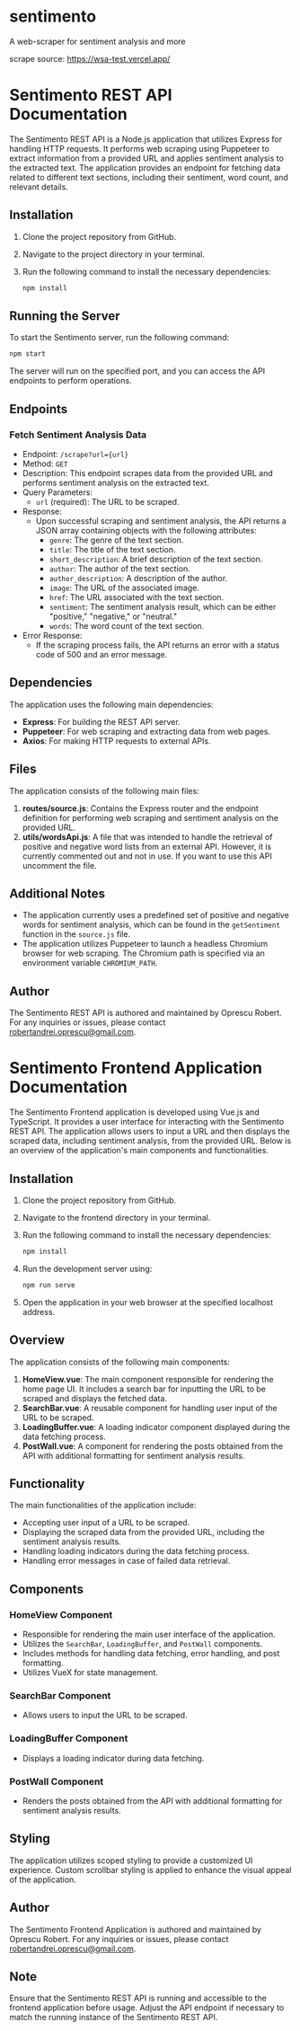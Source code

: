 # sentimento
A web-scraper for sentiment analysis and more

scrape source: https://wsa-test.vercel.app/

# Sentimento REST API Documentation

The Sentimento REST API is a Node.js application that utilizes Express for handling HTTP requests. It performs web scraping using Puppeteer to extract information from a provided URL and applies sentiment analysis to the extracted text. The application provides an endpoint for fetching data related to different text sections, including their sentiment, word count, and relevant details.

## Installation

1. Clone the project repository from GitHub.
2. Navigate to the project directory in your terminal.
3. Run the following command to install the necessary dependencies:

   ```bash
   npm install
   ```

## Running the Server

To start the Sentimento server, run the following command:

```bash
npm start
```

The server will run on the specified port, and you can access the API endpoints to perform operations.

## Endpoints

### Fetch Sentiment Analysis Data

- Endpoint: `/scrape?url={url}`
- Method: `GET`
- Description: This endpoint scrapes data from the provided URL and performs sentiment analysis on the extracted text.
- Query Parameters:
  - `url` (required): The URL to be scraped.
- Response:
  - Upon successful scraping and sentiment analysis, the API returns a JSON array containing objects with the following attributes:
    - `genre`: The genre of the text section.
    - `title`: The title of the text section.
    - `short_description`: A brief description of the text section.
    - `author`: The author of the text section.
    - `author_description`: A description of the author.
    - `image`: The URL of the associated image.
    - `href`: The URL associated with the text section.
    - `sentiment`: The sentiment analysis result, which can be either "positive," "negative," or "neutral."
    - `words`: The word count of the text section.
- Error Response:
  - If the scraping process fails, the API returns an error with a status code of 500 and an error message.

## Dependencies

The application uses the following main dependencies:

- **Express**: For building the REST API server.
- **Puppeteer**: For web scraping and extracting data from web pages.
- **Axios**: For making HTTP requests to external APIs.

## Files

The application consists of the following main files:

1. **routes/source.js**: Contains the Express router and the endpoint definition for performing web scraping and sentiment analysis on the provided URL.
2. **utils/wordsApi.js**: A file that was intended to handle the retrieval of positive and negative word lists from an external API. However, it is currently commented out and not in use. If you want to use this API uncomment the file.

## Additional Notes

- The application currently uses a predefined set of positive and negative words for sentiment analysis, which can be found in the `getSentiment` function in the `source.js` file.
- The application utilizes Puppeteer to launch a headless Chromium browser for web scraping. The Chromium path is specified via an environment variable `CHROMIUM_PATH`.

## Author

The Sentimento REST API is authored and maintained by Oprescu Robert. For any inquiries or issues, please contact robertandrei.oprescu@gmail.com.

# Sentimento Frontend Application Documentation

The Sentimento Frontend application is developed using Vue.js and TypeScript. It provides a user interface for interacting with the Sentimento REST API. The application allows users to input a URL and then displays the scraped data, including sentiment analysis, from the provided URL. Below is an overview of the application's main components and functionalities.

## Installation

1. Clone the project repository from GitHub.
2. Navigate to the frontend directory in your terminal.
3. Run the following command to install the necessary dependencies:

   ```bash
   npm install
   ```

4. Run the development server using:

   ```bash
   npm run serve
   ```

5. Open the application in your web browser at the specified localhost address.

## Overview

The application consists of the following main components:

1. **HomeView.vue**: The main component responsible for rendering the home page UI. It includes a search bar for inputting the URL to be scraped and displays the fetched data.
2. **SearchBar.vue**: A reusable component for handling user input of the URL to be scraped.
3. **LoadingBuffer.vue**: A loading indicator component displayed during the data fetching process.
4. **PostWall.vue**: A component for rendering the posts obtained from the API with additional formatting for sentiment analysis results.

## Functionality

The main functionalities of the application include:

- Accepting user input of a URL to be scraped.
- Displaying the scraped data from the provided URL, including the sentiment analysis results.
- Handling loading indicators during the data fetching process.
- Handling error messages in case of failed data retrieval.

## Components

### HomeView Component

- Responsible for rendering the main user interface of the application.
- Utilizes the `SearchBar`, `LoadingBuffer`, and `PostWall` components.
- Includes methods for handling data fetching, error handling, and post formatting.
- Utilizes VueX for state management.

### SearchBar Component

- Allows users to input the URL to be scraped.

### LoadingBuffer Component

- Displays a loading indicator during data fetching.

### PostWall Component

- Renders the posts obtained from the API with additional formatting for sentiment analysis results.

## Styling

The application utilizes scoped styling to provide a customized UI experience. Custom scrollbar styling is applied to enhance the visual appeal of the application.

## Author

The Sentimento Frontend Application is authored and maintained by Oprescu Robert. For any inquiries or issues, please contact robertandrei.oprescu@gmail.com.

## Note

Ensure that the Sentimento REST API is running and accessible to the frontend application before usage. Adjust the API endpoint if necessary to match the running instance of the Sentimento REST API.